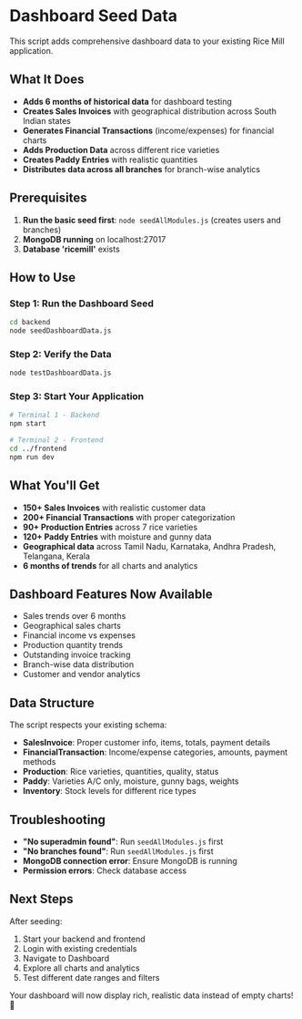 # Dashboard Seed Data

This script adds comprehensive dashboard data to your existing Rice Mill application.

## What It Does

- **Adds 6 months of historical data** for dashboard testing
- **Creates Sales Invoices** with geographical distribution across South Indian states
- **Generates Financial Transactions** (income/expenses) for financial charts
- **Adds Production Data** across different rice varieties
- **Creates Paddy Entries** with realistic quantities
- **Distributes data across all branches** for branch-wise analytics

## Prerequisites

1. **Run the basic seed first**: `node seedAllModules.js` (creates users and branches)
2. **MongoDB running** on localhost:27017
3. **Database 'ricemill'** exists

## How to Use

### Step 1: Run the Dashboard Seed
```bash
cd backend
node seedDashboardData.js
```

### Step 2: Verify the Data
```bash
node testDashboardData.js
```

### Step 3: Start Your Application
```bash
# Terminal 1 - Backend
npm start

# Terminal 2 - Frontend
cd ../frontend
npm run dev
```

## What You'll Get

- **150+ Sales Invoices** with realistic customer data
- **200+ Financial Transactions** with proper categorization
- **90+ Production Entries** across 7 rice varieties
- **120+ Paddy Entries** with moisture and gunny data
- **Geographical data** across Tamil Nadu, Karnataka, Andhra Pradesh, Telangana, Kerala
- **6 months of trends** for all charts and analytics

## Dashboard Features Now Available

- Sales trends over 6 months
- Geographical sales charts
- Financial income vs expenses
- Production quantity trends
- Outstanding invoice tracking
- Branch-wise data distribution
- Customer and vendor analytics

## Data Structure

The script respects your existing schema:
- **SalesInvoice**: Proper customer info, items, totals, payment details
- **FinancialTransaction**: Income/expense categories, amounts, payment methods
- **Production**: Rice varieties, quantities, quality, status
- **Paddy**: Varieties A/C only, moisture, gunny bags, weights
- **Inventory**: Stock levels for different rice types

## Troubleshooting

- **"No superadmin found"**: Run `seedAllModules.js` first
- **"No branches found"**: Run `seedAllModules.js` first
- **MongoDB connection error**: Ensure MongoDB is running
- **Permission errors**: Check database access

## Next Steps

After seeding:
1. Start your backend and frontend
2. Login with existing credentials
3. Navigate to Dashboard
4. Explore all charts and analytics
5. Test different date ranges and filters

Your dashboard will now display rich, realistic data instead of empty charts! 🚀
